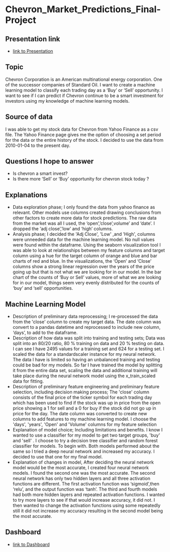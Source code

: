 # Chevron_Market_Predictions_Final-Project
## Presentation link 

* [link to Presentation](https://docs.google.com/presentation/d/1x07APtx2-hP-XlsoJkWb0-fVOihlpX5NFsXfTRuWEKo/edit?usp=sharing)
## Topic 
Chevron Corporation is an American multinational energy corporation. One of the successor companies of Standard Oil. I want to create a machine learning model to classify each trading day as a ‘Buy’ or ‘Sell’ opportunity. I want to see if I can predict if Chevron continue to be a smart investment for investors using my knowledge of machine learning models.
## Source of data
I was able to get my stock data for Chevron from Yahoo Finance as a csv file. The Yahoo Finance page gives me the option of choosing a set period for the data or the entire history of the stock. I decided to use the data from 2010-01-04 to the present day.
## Questions I hope to answer
* Is chevron a smart invest?
* Is there more ‘Sell’ or ‘Buy’ opportunity for chevron stock today ?

## Explanations
* Data exploration phase; I only found the data from yahoo finance as relevant. Other models use columns created drawing conclusions from other factors to create more data for stock predictions. The raw data from the market was all I used, the ‘open’,’close’,volume’ and ‘date’. I dropped the ‘adj close’,’low’ and ‘high’ columns.
*  Analysis phase;  I decided the 'Adj Close', 'Low' ,and ’High', columns were unneeded data for the machine learning model. No null values were found within the dataframe. Using the seaborn visualization tool I was able to look at relationships between my feature columns and target column using a hue for the target column of orange and blue and bar charts of red and blue. In the visualizations, the ‘Open’ and ‘Close’ columns show a strong linear regression over the years of the price going up but that is not what we are looking for in our model. In the bar chart of the counts of ‘Buy or Sell’ values, more of what we are looking for in our model, things seem very evenly distributed for the counts of ‘buy’ and ‘sell’ opportunities.
 
## Machine Learning Model
* Description of preliminary data reprocessing; I re-processed the data from the 'close' column to create my target data. The date column was convert to a pandas datetime and reprocessed to include new column, ‘days’, to add to the dataframe.
* Description of how data was split into training and testing sets; Data was split into an 80/20 ratio, 80 % training on data and 20 % testing on data. I can see I have 2495 values for a training set and 624 for a testing set. I scaled the data for a standardscaler instance for my neural network. The  data I have is limited so having an unbalanced training and testing could be bad for my models. So far I have trained the model by splitting it from the entire data set, scaling the data and additional training will take place during the neural network model using the x_train_scaled data for fitting.
* Description of preliminary feature engineering and preliminary feature selection, including decision making process; The 'close' column consists of the final price of the ticker symbol for each trading day which has been used to find if the stock was up in price from the open price showing a 1 for sell and a 0 for buy if the stock did not go up in price for the day. The date column was converted to create new columns to add features to my machine learning model. I choose the 'days', 'years', 'Open' and 'Volume' columns for my feature selection
* Explanation of model choice; Including limitations and benefits. I know I wanted to use a classifier for my model to get two target groups, 'buy' and 'sell' .  I choose to try a decision tree classifier and random forest classifier for models. To begin with. Both models performed about the same so I tried a deep neural network and increased my accuracy. I decided to use that one for my final model.
* Explanation of changes in model, After deciding the neural network model would be the most accurate, I created four neural network models. I found the second one was the most accurate. The second neural network has only two hidden layers and all three activation functions are different. The first activation function was ‘sigmoid’,then ‘relu’, and the output function was ‘tanh’. The third and fourth models had both more hidden layers and repeated activation functions. I wanted to try more layers to see if that would increase accuracy, it did not. I then wanted to change the activation functions using some repeatedly still it did not increase my accuracy resulting in the second model being the most accurate.


## Dashboard

*  [link to Dashboard](https://public.tableau.com/app/profile/kevin7960/viz/CVX_Dash1/Interactive#2)

